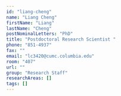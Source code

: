 ```yaml
---
id: "liang-cheng"
name: "Liang Cheng"
firstName: "Liang"
lastName: "Cheng"
postNominalLetters: "PhD"
title: "Postdoctoral Research Scientist "
phone: "851-4937"
fax: ""
email: "lc3420@cumc.columbia.edu"
room: "407"
url: ""
group: "Research Staff"
researchAreas: []
tags: []
---
```

